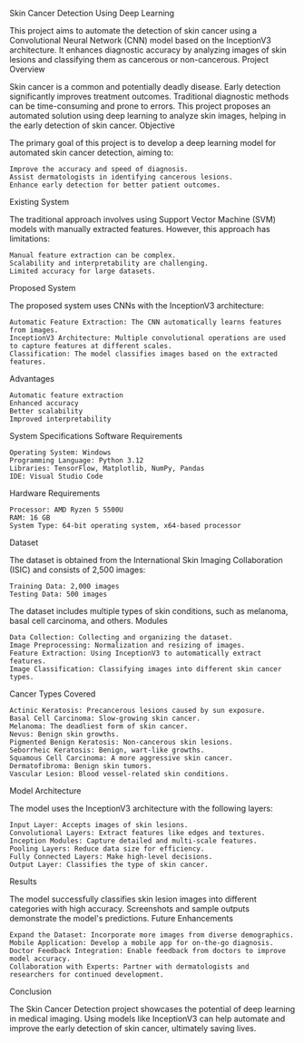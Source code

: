 Skin Cancer Detection Using Deep Learning

This project aims to automate the detection of skin cancer using a Convolutional Neural Network (CNN) model based on the InceptionV3 architecture. It enhances diagnostic accuracy by analyzing images of skin lesions and classifying them as cancerous or non-cancerous.
Project Overview

Skin cancer is a common and potentially deadly disease. Early detection significantly improves treatment outcomes. Traditional diagnostic methods can be time-consuming and prone to errors. This project proposes an automated solution using deep learning to analyze skin images, helping in the early detection of skin cancer.
Objective

The primary goal of this project is to develop a deep learning model for automated skin cancer detection, aiming to:

    Improve the accuracy and speed of diagnosis.
    Assist dermatologists in identifying cancerous lesions.
    Enhance early detection for better patient outcomes.

Existing System

The traditional approach involves using Support Vector Machine (SVM) models with manually extracted features. However, this approach has limitations:

    Manual feature extraction can be complex.
    Scalability and interpretability are challenging.
    Limited accuracy for large datasets.

Proposed System

The proposed system uses CNNs with the InceptionV3 architecture:

    Automatic Feature Extraction: The CNN automatically learns features from images.
    InceptionV3 Architecture: Multiple convolutional operations are used to capture features at different scales.
    Classification: The model classifies images based on the extracted features.

Advantages

    Automatic feature extraction
    Enhanced accuracy
    Better scalability
    Improved interpretability

System Specifications
Software Requirements

    Operating System: Windows
    Programming Language: Python 3.12
    Libraries: TensorFlow, Matplotlib, NumPy, Pandas
    IDE: Visual Studio Code

Hardware Requirements

    Processor: AMD Ryzen 5 5500U
    RAM: 16 GB
    System Type: 64-bit operating system, x64-based processor

Dataset

The dataset is obtained from the International Skin Imaging Collaboration (ISIC) and consists of 2,500 images:

    Training Data: 2,000 images
    Testing Data: 500 images

The dataset includes multiple types of skin conditions, such as melanoma, basal cell carcinoma, and others.
Modules

    Data Collection: Collecting and organizing the dataset.
    Image Preprocessing: Normalization and resizing of images.
    Feature Extraction: Using InceptionV3 to automatically extract features.
    Image Classification: Classifying images into different skin cancer types.

Cancer Types Covered

    Actinic Keratosis: Precancerous lesions caused by sun exposure.
    Basal Cell Carcinoma: Slow-growing skin cancer.
    Melanoma: The deadliest form of skin cancer.
    Nevus: Benign skin growths.
    Pigmented Benign Keratosis: Non-cancerous skin lesions.
    Seborrheic Keratosis: Benign, wart-like growths.
    Squamous Cell Carcinoma: A more aggressive skin cancer.
    Dermatofibroma: Benign skin tumors.
    Vascular Lesion: Blood vessel-related skin conditions.

Model Architecture

The model uses the InceptionV3 architecture with the following layers:

    Input Layer: Accepts images of skin lesions.
    Convolutional Layers: Extract features like edges and textures.
    Inception Modules: Capture detailed and multi-scale features.
    Pooling Layers: Reduce data size for efficiency.
    Fully Connected Layers: Make high-level decisions.
    Output Layer: Classifies the type of skin cancer.

Results

The model successfully classifies skin lesion images into different categories with high accuracy. Screenshots and sample outputs demonstrate the model's predictions.
Future Enhancements

    Expand the Dataset: Incorporate more images from diverse demographics.
    Mobile Application: Develop a mobile app for on-the-go diagnosis.
    Doctor Feedback Integration: Enable feedback from doctors to improve model accuracy.
    Collaboration with Experts: Partner with dermatologists and researchers for continued development.

Conclusion

The Skin Cancer Detection project showcases the potential of deep learning in medical imaging. Using models like InceptionV3 can help automate and improve the early detection of skin cancer, ultimately saving lives.
